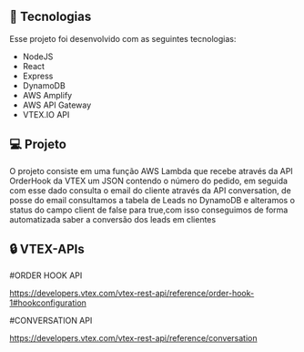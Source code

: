 ## 🚀 Tecnologias

Esse projeto foi desenvolvido com as seguintes tecnologias:

- NodeJS
- React
- Express
- DynamoDB
- AWS Amplify
- AWS API Gateway
- VTEX.IO API

## 💻 Projeto
O projeto consiste em uma função AWS Lambda que recebe através da API OrderHook da VTEX um JSON contendo o número do pedido,
em seguida com esse dado consulta o email do cliente através da API conversation, de posse do email consultamos a tabela de Leads no DynamoDB e 
alteramos o status do campo client de false para true,com isso conseguimos de forma automatizada saber a conversão dos leads em clientes

## :lock: VTEX-APIs

#ORDER HOOK API

  https://developers.vtex.com/vtex-rest-api/reference/order-hook-1#hookconfiguration
  
#CONVERSATION API

  https://developers.vtex.com/vtex-rest-api/reference/conversation

